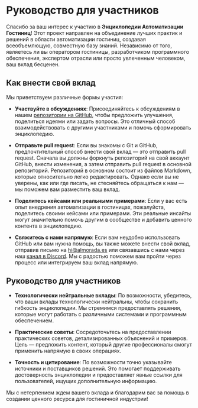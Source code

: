 # Руководство для участников

Спасибо за ваш интерес к участию в **Энциклопедии Автоматизации Гостиниц**! Этот проект направлен на объединение лучших практик и решений в области автоматизации гостиниц, создавая всеобъемлющую, совместную базу знаний. Независимо от того, являетесь ли вы оператором гостиницы, разработчиком программного обеспечения, экспертом отрасли или просто увлеченным человеком, ваш вклад бесценен.

## Как внести свой вклад

Мы приветствуем различные формы участия:

- **Участвуйте в обсуждениях**: Присоединяйтесь к обсуждениям в нашем [репозитории на GitHub](https://github.com/almorada/hotel-automation-framework/discussions), чтобы предложить улучшения, поделиться идеями или задать вопросы. Это отличный способ взаимодействовать с другими участниками и помочь сформировать энциклопедию.

- **Отправьте pull request**: Если вы знакомы с Git и GitHub, предпочтительный способ внести свой вклад — это отправить pull request. Сначала вы должны форкнуть репозиторий на свой аккаунт GitHub, внести изменения, а затем отправить pull request в основной репозиторий. Репозиторий в основном состоит из файлов Markdown, которые относительно легко редактировать. Однако если вы не уверены, как или где писать, не стесняйтесь обращаться к нам — мы поможем вам разместить ваш вклад.

- **Поделитесь кейсами или реальными примерами**: Если у вас есть опыт внедрения автоматизации в гостиницах, пожалуйста, поделитесь своими кейсами или примерами. Эти реальные инсайты могут значительно помочь другим в сообществе и добавить ценного контента в энциклопедию.

- **Свяжитесь с нами напрямую**: Если вам неудобно использовать GitHub или вам нужна помощь, вы также можете внести свой вклад, отправив письмо на hi@almorada.es или связавшись с нами через наш [канал в Discord](https://discord.gg/jqkaypNE). Мы с радостью поможем вам пройти через процесс или интегрируем ваш вклад напрямую.

## Руководство для участников

- **Технологически нейтральные вклады**: По возможности, убедитесь, что ваши вклады технологически нейтральны, чтобы сохранить гибкость энциклопедии. Мы стремимся предоставлять решения, которые могут работать с различными системами и программным обеспечением.

- **Практические советы**: Сосредоточьтесь на предоставлении практических советов, детализированных объяснений и примеров. Цель — предложить контент, который другие профессионалы смогут применить напрямую в своих операциях.

- **Точность и цитирование**: По возможности точно указывайте источники и поставщиков решений. Это помогает поддерживать достоверность энциклопедии и предоставляет явные ссылки для пользователей, ищущих дополнительную информацию.

Мы с нетерпением ждем вашего вклада и благодарим вас за помощь в создании ценного ресурса для гостиничной индустрии!
